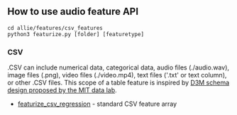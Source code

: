 ## How to use audio feature API

```
cd allie/features/csv_features
python3 featurize.py [folder] [featuretype]
```

### CSV 

.CSV can include numerical data, categorical data, audio files (./audio.wav), image files (.png), video files (./video.mp4), text files ('.txt' or text column), or other .CSV files. This scope of a table feature is inspired by [D3M schema design proposed by the MIT data lab](https://github.com/mitll/d3m-schema/blob/master/documentation/datasetSchema.md).

* [featurize_csv_regression](https://github.com/jim-schwoebel/allie/blob/master/features/csv_features/featurize_csv_regression.py) - standard CSV feature array
